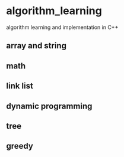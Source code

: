 # algorithm_learning
algorithm learning and implementation in C++
## array and string 
## math
## link list
## dynamic programming
## tree
## greedy
